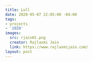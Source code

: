 ```yaml
---
title: Lull
date: 2020-05-07 22:05:00 -04:00
tags:
- projects
- '2020'
images:
  src: rjain01.png
  creator: Rajlaxmi Jain
  link: https://www.rajlaxmijain.com/
layout: post
---
```


